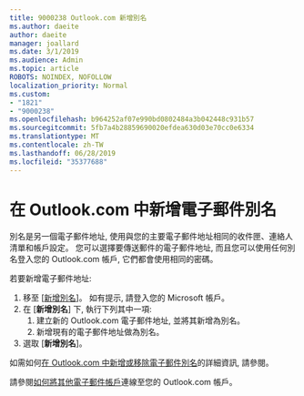 ```yaml
---
title: 9000238 Outlook.com 新增別名
ms.author: daeite
author: daeite
manager: joallard
ms.date: 3/1/2019
ms.audience: Admin
ms.topic: article
ROBOTS: NOINDEX, NOFOLLOW
localization_priority: Normal
ms.custom:
- "1821"
- "9000238"
ms.openlocfilehash: b964252af07e990bd0802484a3b042448c931b57
ms.sourcegitcommit: 5fb7a4b28859690020efdea630d03e70cc0e6334
ms.translationtype: MT
ms.contentlocale: zh-TW
ms.lasthandoff: 06/28/2019
ms.locfileid: "35377688"
---
```

# <a name="add-an-email-alias-in-outlookcom"></a>在 Outlook.com 中新增電子郵件別名

別名是另一個電子郵件地址, 使用與您的主要電子郵件地址相同的收件匣、連絡人清單和帳戶設定。 您可以選擇要傳送郵件的電子郵件地址, 而且您可以使用任何別名登入您的 Outlook.com 帳戶, 它們都會使用相同的密碼。

若要新增電子郵件地址:

1. 移至 [[新增別名](https://go.microsoft.com/fwlink/p/?linkid=864833)]。 如有提示, 請登入您的 Microsoft 帳戶。
2. 在 [**新增別名**] 下, 執行下列其中一項:
    1. 建立新的 Outlook.com 電子郵件地址, 並將其新增為別名。
    2. 新增現有的電子郵件地址做為別名。
3. 選取 [**新增別名**]。

如需如何[在 Outlook.com 中新增或移除電子郵件別名](https://support.office.com/article/459b1989-356d-40fa-a689-8f285b13f1f2)的詳細資訊, 請參閱。  

請參閱[如何將其他電子郵件帳戶](https://support.office.com/article/c5224df4-5885-4e79-91ba-523aa743f0ba)連線至您的 Outlook.com 帳戶。
